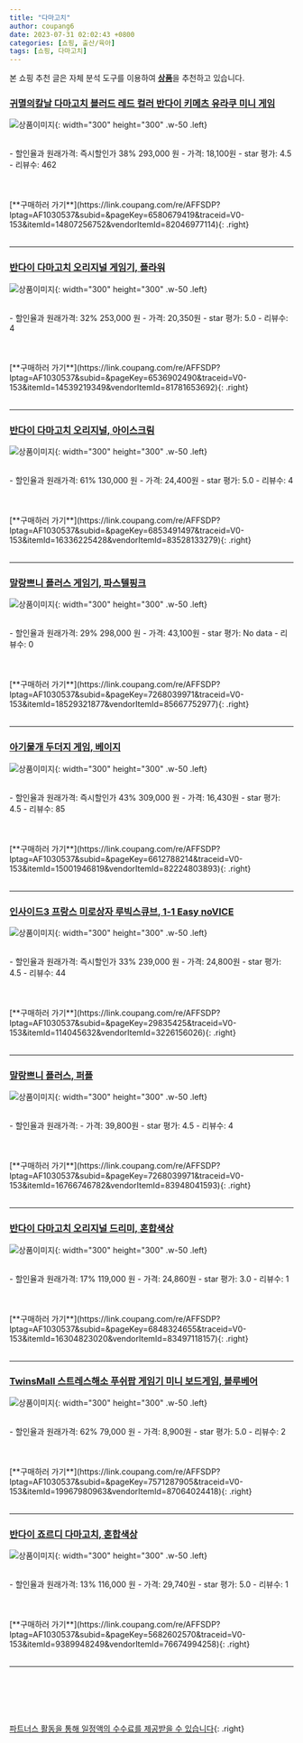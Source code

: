```yaml
---
title: "다마고치"
author: coupang6
date: 2023-07-31 02:02:43 +0800
categories: [쇼핑, 출산/육아]
tags: [쇼핑, 다마고치]
---
```


본 쇼핑 추천 글은 자체 분석 도구를 이용하여 [**상품**](https://link.coupang.com/a/bao1ui)을 추천하고 있습니다.

### [귀멸의칼날 다마고치 블러드 레드 컬러 반다이 키메츠 유라쿠 미니 게임](https://link.coupang.com/re/AFFSDP?lptag=AF1030537&subid=&pageKey=6580679419&traceid=V0-153&itemId=14807256752&vendorItemId=82046977114)

![상품이미지](https://thumbnail9.coupangcdn.com/thumbnails/remote/230x230ex/image/vendor_inventory/d22f/8438a8862fba28ec3725b19811821e70f187cb7ce6f71b9dadf55380862a.jpg){: width="300" height="300" .w-50 .left}


<br>
- 할인율과 원래가격: 즉시할인가 38%  293,000   원
- 가격: 18,100원
- star 평가: 4.5
- 리뷰수: 462
<br>
<br>
<br>
<br>
[**구매하러 가기**](https://link.coupang.com/re/AFFSDP?lptag=AF1030537&subid=&pageKey=6580679419&traceid=V0-153&itemId=14807256752&vendorItemId=82046977114){: .right}
<br>
<br>

---

### [반다이 다마고치 오리지널 게임기, 플라워](https://link.coupang.com/re/AFFSDP?lptag=AF1030537&subid=&pageKey=6536902490&traceid=V0-153&itemId=14539219349&vendorItemId=81781653692)

![상품이미지](https://thumbnail6.coupangcdn.com/thumbnails/remote/230x230ex/image/rs_quotation_api/knxjkgva/9c5dc3b97f734165bdef504a36c837e7.jpg){: width="300" height="300" .w-50 .left}


<br>
- 할인율과 원래가격: 32%  253,000   원
- 가격: 20,350원
- star 평가: 5.0
- 리뷰수: 4
<br>
<br>
<br>
<br>
[**구매하러 가기**](https://link.coupang.com/re/AFFSDP?lptag=AF1030537&subid=&pageKey=6536902490&traceid=V0-153&itemId=14539219349&vendorItemId=81781653692){: .right}
<br>
<br>

---

### [반다이 다마고치 오리지널, 아이스크림](https://link.coupang.com/re/AFFSDP?lptag=AF1030537&subid=&pageKey=6853491497&traceid=V0-153&itemId=16336225428&vendorItemId=83528133279)

![상품이미지](https://thumbnail6.coupangcdn.com/thumbnails/remote/230x230ex/image/retail/images/2022/10/13/13/1/34ad638f-78c6-48cc-a16f-7c49fc0c37ba.jpg){: width="300" height="300" .w-50 .left}


<br>
- 할인율과 원래가격: 61%  130,000   원
- 가격: 24,400원
- star 평가: 5.0
- 리뷰수: 4
<br>
<br>
<br>
<br>
[**구매하러 가기**](https://link.coupang.com/re/AFFSDP?lptag=AF1030537&subid=&pageKey=6853491497&traceid=V0-153&itemId=16336225428&vendorItemId=83528133279){: .right}
<br>
<br>

---

### [말랑쁘니 플러스 게임기, 파스텔핑크](https://link.coupang.com/re/AFFSDP?lptag=AF1030537&subid=&pageKey=7268039971&traceid=V0-153&itemId=18529321877&vendorItemId=85667752977)

![상품이미지](https://thumbnail9.coupangcdn.com/thumbnails/remote/230x230ex/image/retail/images/2023/04/14/11/1/524adfe9-e79d-46a8-80db-c461d8846a48.jpg){: width="300" height="300" .w-50 .left}


<br>
- 할인율과 원래가격: 29%  298,000   원
- 가격: 43,100원
- star 평가: No data
- 리뷰수: 0
<br>
<br>
<br>
<br>
[**구매하러 가기**](https://link.coupang.com/re/AFFSDP?lptag=AF1030537&subid=&pageKey=7268039971&traceid=V0-153&itemId=18529321877&vendorItemId=85667752977){: .right}
<br>
<br>

---

### [아기물개 두더지 게임, 베이지](https://link.coupang.com/re/AFFSDP?lptag=AF1030537&subid=&pageKey=6612788214&traceid=V0-153&itemId=15001946819&vendorItemId=82224803893)

![상품이미지](https://thumbnail8.coupangcdn.com/thumbnails/remote/230x230ex/image/rs_quotation_api/japvdbgy/0b03f84b7dab4e74a2c9110029abbf0e.jpg){: width="300" height="300" .w-50 .left}


<br>
- 할인율과 원래가격: 즉시할인가 43%  309,000   원
- 가격: 16,430원
- star 평가: 4.5
- 리뷰수: 85
<br>
<br>
<br>
<br>
[**구매하러 가기**](https://link.coupang.com/re/AFFSDP?lptag=AF1030537&subid=&pageKey=6612788214&traceid=V0-153&itemId=15001946819&vendorItemId=82224803893){: .right}
<br>
<br>

---

### [인사이드3 프랑스 미로상자 루빅스큐브, 1-1 Easy noVICE](https://link.coupang.com/re/AFFSDP?lptag=AF1030537&subid=&pageKey=29835425&traceid=V0-153&itemId=114045632&vendorItemId=3226156026)

![상품이미지](https://thumbnail6.coupangcdn.com/thumbnails/remote/230x230ex/image/vendor_inventory/images/2017/08/04/14/5/e4d2ed50-3e65-4623-8b22-51e738201375.jpg){: width="300" height="300" .w-50 .left}


<br>
- 할인율과 원래가격: 즉시할인가 33%  239,000   원
- 가격: 24,800원
- star 평가: 4.5
- 리뷰수: 44
<br>
<br>
<br>
<br>
[**구매하러 가기**](https://link.coupang.com/re/AFFSDP?lptag=AF1030537&subid=&pageKey=29835425&traceid=V0-153&itemId=114045632&vendorItemId=3226156026){: .right}
<br>
<br>

---

### [말랑쁘니 플러스, 퍼플](https://link.coupang.com/re/AFFSDP?lptag=AF1030537&subid=&pageKey=7268039971&traceid=V0-153&itemId=16766746782&vendorItemId=83948041593)

![상품이미지](https://thumbnail9.coupangcdn.com/thumbnails/remote/230x230ex/image/rs_quotation_api/sw2cnypd/40f6f749d3724720b51cdc642295f7cd.jpg){: width="300" height="300" .w-50 .left}


<br>
- 할인율과 원래가격: 
- 가격: 39,800원
- star 평가: 4.5
- 리뷰수: 4
<br>
<br>
<br>
<br>
[**구매하러 가기**](https://link.coupang.com/re/AFFSDP?lptag=AF1030537&subid=&pageKey=7268039971&traceid=V0-153&itemId=16766746782&vendorItemId=83948041593){: .right}
<br>
<br>

---

### [반다이 다마고치 오리지널 드리미, 혼합색상](https://link.coupang.com/re/AFFSDP?lptag=AF1030537&subid=&pageKey=6848324655&traceid=V0-153&itemId=16304823020&vendorItemId=83497118157)

![상품이미지](https://thumbnail9.coupangcdn.com/thumbnails/remote/230x230ex/image/retail/images/2022/10/17/16/2/c13a7c66-2624-495f-9763-59f6226d6d0b.jpg){: width="300" height="300" .w-50 .left}


<br>
- 할인율과 원래가격: 17%  119,000   원
- 가격: 24,860원
- star 평가: 3.0
- 리뷰수: 1
<br>
<br>
<br>
<br>
[**구매하러 가기**](https://link.coupang.com/re/AFFSDP?lptag=AF1030537&subid=&pageKey=6848324655&traceid=V0-153&itemId=16304823020&vendorItemId=83497118157){: .right}
<br>
<br>

---

### [TwinsMall 스트레스해소 푸쉬팝 게임기 미니 보드게임, 블루베어](https://link.coupang.com/re/AFFSDP?lptag=AF1030537&subid=&pageKey=7571287905&traceid=V0-153&itemId=19967980963&vendorItemId=87064024418)

![상품이미지](https://thumbnail10.coupangcdn.com/thumbnails/remote/230x230ex/image/vendor_inventory/ec27/fb8c17c00e41ea3248596c67d927113f429fcfab25f163c427874678c3e1.jpg){: width="300" height="300" .w-50 .left}


<br>
- 할인율과 원래가격: 62%  79,000   원
- 가격: 8,900원
- star 평가: 5.0
- 리뷰수: 2
<br>
<br>
<br>
<br>
[**구매하러 가기**](https://link.coupang.com/re/AFFSDP?lptag=AF1030537&subid=&pageKey=7571287905&traceid=V0-153&itemId=19967980963&vendorItemId=87064024418){: .right}
<br>
<br>

---

### [반다이 죠르디 다마고치, 혼합색상](https://link.coupang.com/re/AFFSDP?lptag=AF1030537&subid=&pageKey=5682602570&traceid=V0-153&itemId=9389948249&vendorItemId=76674994258)

![상품이미지](https://thumbnail8.coupangcdn.com/thumbnails/remote/230x230ex/image/rs_quotation_api/r6epb1xl/d01265d222f145d38e8b065f0d1c7a9b.png){: width="300" height="300" .w-50 .left}


<br>
- 할인율과 원래가격: 13%  116,000   원
- 가격: 29,740원
- star 평가: 5.0
- 리뷰수: 1
<br>
<br>
<br>
<br>
[**구매하러 가기**](https://link.coupang.com/re/AFFSDP?lptag=AF1030537&subid=&pageKey=5682602570&traceid=V0-153&itemId=9389948249&vendorItemId=76674994258){: .right}
<br>
<br>

---
<br><br><br><br><br> [파트너스 활동을 통해 일정액의 수수료를 제공받을 수 있습니다](https://link.coupang.com/a/bao1ui){: .right}